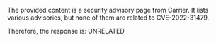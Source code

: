 The provided content is a security advisory page from Carrier. It lists various advisories, but none of them are related to CVE-2022-31479.

Therefore, the response is:
UNRELATED